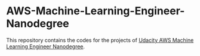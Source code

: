 # AWS-Machine-Learning-Engineer-Nanodegree

This repository contains the codes for the projects of [Udacity AWS Machine Learning Engineer Nanodegree](https://www.udacity.com/enrollment/nd189/2.0.26).
